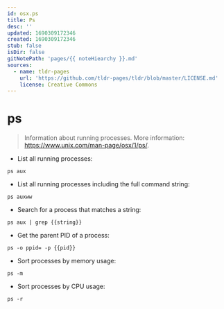 ```yaml
---
id: osx.ps
title: Ps
desc: ''
updated: 1690309172346
created: 1690309172346
stub: false
isDir: false
gitNotePath: 'pages/{{ noteHiearchy }}.md'
sources:
  - name: tldr-pages
    url: 'https://github.com/tldr-pages/tldr/blob/master/LICENSE.md'
    license: Creative Commons
---
```

# ps

> Information about running processes.
> More information: <https://www.unix.com/man-page/osx/1/ps/>.

- List all running processes:

`ps aux`

- List all running processes including the full command string:

`ps auxww`

- Search for a process that matches a string:

`ps aux | grep {{string}}`

- Get the parent PID of a process:

`ps -o ppid= -p {{pid}}`

- Sort processes by memory usage:

`ps -m`

- Sort processes by CPU usage:

`ps -r`

